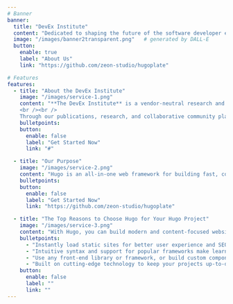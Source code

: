 ```yaml
---
# Banner
banner:
  title: "DevEx Institute"
  content: "Dedicated to shaping the future of the software developer experience, focusing on fostering collaboration, driving community conversation, and championing inclusivity for all throughout the space."
  image: "/images/banner2transparent.png"   # generated by DALL-E
  button:
    enable: true
    label: "About Us"
    link: "https://github.com/zeon-studio/hugoplate"

# Features
features:
  - title: "About the DevEx Institute"
    image: "/images/service-1.png"
    content: "**The DevEx Institute** is a vendor-neutral research and community organization dedicated to revolutionizing the developer experience through intentional and consumable research, and a dynamic community-driven approach. We are focused on bringing the community together to establish industry-defining better practices, driving educational initiatives, and uniting various stakeholders, including the vendors creating tools and the developers using them, in the Developer Experience field. We envision a global network where every software developer can access essential tools, knowledge, and support, ensuring their ability to be productive in a constantly evolving tech landscape.
    <br /><br />
    Through our publications, research, and collaborative community platforms and activities we are working to shape the future of software engineering, making the DevEx Institute a pivotal hub for developer experience worldwide."
    bulletpoints:
    button:
      enable: false
      label: "Get Started Now"
      link: "#"

  - title: "Our Purpose"
    image: "/images/service-2.png"
    content: "Hugo is an all-in-one web framework for building fast, content-focused websites. It offers a range of exciting features for developers and website creators. Some of the key features are:"
    bulletpoints:
    button:
      enable: false
      label: "Get Started Now"
      link: "https://github.com/zeon-studio/hugoplate"

  - title: "The Top Reasons to Choose Hugo for Your Hugo Project"
    image: "/images/service-3.png"
    content: "With Hugo, you can build modern and content-focused websites without sacrificing performance or ease of use."
    bulletpoints:
      - "Instantly load static sites for better user experience and SEO."
      - "Intuitive syntax and support for popular frameworks make learning and using Hugo a breeze."
      - "Use any front-end library or framework, or build custom components, for any project size."
      - "Built on cutting-edge technology to keep your projects up-to-date with the latest web standards."
    button:
      enable: false
      label: ""
      link: ""
---
```

